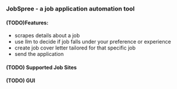 ### JobSpree - a job application automation tool

#### (TODO)Features:

- scrapes details about a job
- use llm to decide if job falls under your preference or experience
- create job cover letter tailored for that specific job
- send the application

#### (TODO) Supported Job Sites

#### (TODO) GUI
